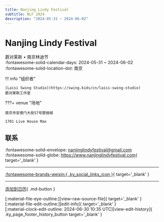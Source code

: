 ```yaml
---
title: Nanjing Lindy Festival
subtitle: NLF 2024
description: "2024-05-31 ~ 2024-06-02"
---
```


# Nanjing Lindy Festival 

爵对莱斯 • 南京林迪节  
:fontawesome-solid-calendar-days: 2024-05-31 ~ 2024-06-02  
:fontawesome-solid-location-dot: 南京  

!!! info "组织者"

    [Laisi Swing Studio](https://swing.kids/cn/laisi-swing-studio)  
    爵对莱斯工作室  

???+ venue "场地"

    南京市安德门大街57号楚翘城  
      
    1701 Live House Max  

## 联系

:fontawesome-solid-envelope: <nanjinglindyfestival@gmail.com>  
:fontawesome-solid-globe: <https://www.nanjinglindyfestival.com>{ target='_blank' }  

---

 [:fontawesome-brands-weixin:{ .ky_social_links_icon }](# "爵对莱斯南京摇摆舞"){ target='_blank' }

---

[添加到日历](https://swing.news/ics/zh-Hans/2024/cn/nanjing-lindy-festival-2024.ics){ .md-button }

<div class="ky_page_footer" markdown>
<div class="ky_page_footer_trailing" markdown="span">
[:material-file-eye-outline:][view-raw-source-file]{ target='_blank' }
[:material-file-edit-outline:][edit-info]{ target='_blank' }
</div>
<div class="ky_page_footer_leading" markdown="span">
[:material-clock-edit-outline: 2024-06-30 10:35 UTC][view-edit-history]{ .ky_page_footer_history_button target='_blank' }
</div>
</div>

[view-raw-source-file]: https://github.com/swingdance/events/blob/main/2024/cn/nanjing-lindy-festival-2024.json "查看原始源文件"
[edit-info]: https://github.com/swingdance/events/issues/new?assignees=&labels=update+event&projects=&template=03-update_entity.yml&title=%5B2024%2Fcn%5D%20Nanjing%20Lindy%20Festival&region=cn&year=2024&id=nanjing-lindy-festival-2024&name=Nanjing%20Lindy%20Festival&org_id=laisi-swing-studio "编辑信息"

[view-edit-history]: https://github.com/swingdance/events/commits/main/2024/cn/nanjing-lindy-festival-2024.json "查看编辑历史"
